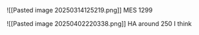 ![[Pasted image 20250314125219.png]]
MES 1299


![[Pasted image 20250402220338.png]]
HA around 250 I think